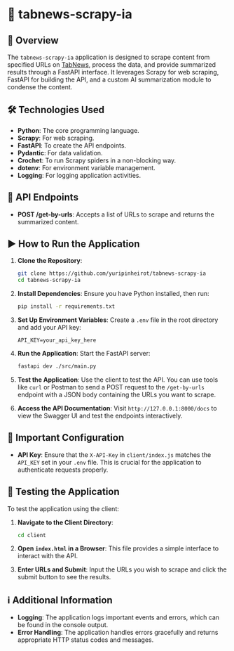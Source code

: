 # 🚀 tabnews-scrapy-ia

## 📝 Overview

The `tabnews-scrapy-ia` application is designed to scrape content from specified URLs on [TabNews](https://www.tabnews.com.br/), process the data, and provide summarized results through a FastAPI interface. It leverages Scrapy for web scraping, FastAPI for building the API, and a custom AI summarization module to condense the content.

## 🛠️ Technologies Used

- **Python**: The core programming language.
- **Scrapy**: For web scraping.
- **FastAPI**: To create the API endpoints.
- **Pydantic**: For data validation.
- **Crochet**: To run Scrapy spiders in a non-blocking way.
- **dotenv**: For environment variable management.
- **Logging**: For logging application activities.

## 🔗 API Endpoints

- **POST /get-by-urls**: Accepts a list of URLs to scrape and returns the summarized content.


## ▶️ How to Run the Application

1. **Clone the Repository**:
   ```bash
   git clone https://github.com/yuripinheirot/tabnews-scrapy-ia
   cd tabnews-scrapy-ia
   ```

2. **Install Dependencies**:
   Ensure you have Python installed, then run:
   ```bash
   pip install -r requirements.txt
   ```

3. **Set Up Environment Variables**:
   Create a `.env` file in the root directory and add your API key:
   ```
   API_KEY=your_api_key_here
   ```

4. **Run the Application**:
   Start the FastAPI server:
   ```bash
   fastapi dev ./src/main.py
   ```

5. **Test the Application**:
   Use the client to test the API. You can use tools like `curl` or Postman to send a POST request to the `/get-by-urls` endpoint with a JSON body containing the URLs you want to scrape.

6. **Access the API Documentation**:
   Visit `http://127.0.0.1:8000/docs` to view the Swagger UI and test the endpoints interactively.

## 🔑 Important Configuration

- **API Key**: Ensure that the `X-API-Key` in `client/index.js` matches the `API_KEY` set in your `.env` file. This is crucial for the application to authenticate requests properly.

## 🧪 Testing the Application

To test the application using the client:

1. **Navigate to the Client Directory**:
   ```bash
   cd client
   ```

2. **Open `index.html` in a Browser**:
   This file provides a simple interface to interact with the API.

3. **Enter URLs and Submit**:
   Input the URLs you wish to scrape and click the submit button to see the results.

## ℹ️ Additional Information

- **Logging**: The application logs important events and errors, which can be found in the console output.
- **Error Handling**: The application handles errors gracefully and returns appropriate HTTP status codes and messages.